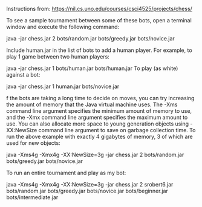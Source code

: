 Instructions from: https://nil.cs.uno.edu/courses/csci4525/projects/chess/

To see a sample tournament between some of these bots, open a terminal window and execute the following command:

java -jar chess.jar 2 bots/random.jar bots/greedy.jar bots/novice.jar

Include human.jar in the list of bots to add a human player. For example, to play 1 game between two human players:

java -jar chess.jar 1 bots/human.jar bots/human.jar
To play (as white) against a bot:

java -jar chess.jar 1 human.jar bots/novice.jar

f the bots are taking a long time to decide on moves, you can try increasing the amount of memory that the Java virtual machine uses. The -Xms command line argument specifies the minimum amount of memory to use, and the -Xmx command line argument specifies the maximum amount to use. You can also allocate more space to young generation objects using -XX:NewSize command line argument to save on garbage collection time. To run the above example with exactly 4 gigabytes of memory, 3 of which are used for new objects:

java -Xms4g -Xmx4g -XX:NewSize=3g -jar chess.jar 2 bots/random.jar bots/greedy.jar bots/novice.jar


To run an entire tournament and play as my bot:

java -Xms4g -Xmx4g -XX:NewSize=3g -jar chess.jar 2 srobert6.jar bots/random.jar bots/greedy.jar bots/novice.jar bots/beginner.jar bots/intermediate.jar


